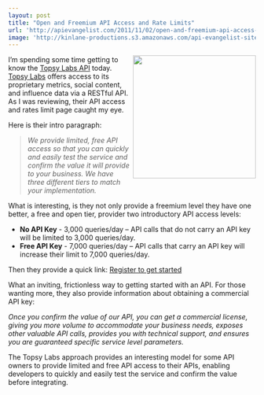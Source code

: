 ```yaml
---
layout: post
title: "Open and Freemium API Access and Rate Limits"
url: 'http://apievangelist.com/2011/11/02/open-and-freemium-api-access-and-rate-limits/'
image: 'http://kinlane-productions.s3.amazonaws.com/api-evangelist-site/blog/top-labs-logo.jpg'
---
```


[<img class="c1" src="http://kinlane-productions.s3.amazonaws.com/api-evangelist/topsy/top-labs-logo.jpg" alt="" width="250" align="right" />][1]

I’m spending some time getting to know the [Topsy Labs API][2] today. [Topsy Labs][1] offers access to its proprietary metrics, social content, and influence data via a RESTful API. As I was reviewing, their API access and rates limit page caught my eye.

Here is their intro paragraph:

> _We provide limited, free API access so that you can quickly and easily test the service and confirm the value it will provide to your business. We have three different tiers to match your implementation._

What is interesting, is they not only provide a freemium level they have one better, a free and open tier, provider two introductory API access levels:

  * **No API Key** \- 3,000 queries/day – API calls that do not carry an API key will be limited to 3,000 queries/day.
  * **Free API Key** \- 7,000 queries/day – API calls that carry an API key will increase their limit to 7,000 queries/day.

Then they provide a quick link: [Register to get started][3]

What an inviting, frictionless way to getting started with an API. For those wanting more, they also provide information about obtaining a commercial API key:

_Once you confirm the value of our API, you can get a commercial license, giving you more volume to accommodate your business needs, exposes other valuable API calls, provides you with technical support, and ensures you are guaranteed specific service level parameters._

The Topsy Labs approach provides an interesting model for some API owners to provide limited and free API access to their APIs, enabling developers to quickly and easily test the service and confirm the value before integrating.

   [1]: http://topsylabs.com/ (Topsy Labs)
   [2]: http://topsylabs.com/products/api/
   [3]: http://manage.topsy.com/app/create (Register to get Started)
